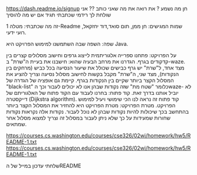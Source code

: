 https://dash.readme.io/signup
חן מה נשמע ? 
את רואה את מה שאני כותב ?? 
אני שולחת לך רידמי שכתבתי תגיד אם יש מה להוסיך


זה מה שכתבתי:
מטלה 1-Readme
שמות המגישים: חן ממן, תום סואד,דוד יחזקאל, רועי ידעי.

שפה: השפה שבה השתמשנו למימוש הפרויקט היא Java.

על הפרויקט: פתחנו ספרייה אלגוריתמית לייצוג גרפים וחישוב מסלולים קצרים בין קדקודים בגרף.
הגדרנו את מרחב הבעיה שהוא: חישבנו את בעיית ה"שרת" ב-waze. מצד אחד, ל"שרת" יש גרף כבישים שכולל את שיעור הנסיעה בכל כביש (מרחקים בין הנקודות), מצד שני, ה"שרת" מקבל בקשות לחישוב מסלול נסיעה וצריך להציע את המסלול הקצר ביותר שקיים בין הנקודות בגרף. קיימת גם אופציה של הגדרה של "black-list" כלומר "שטח מת" שזה נקודות שבהן אנו לא יכולים לעבור וכך הwaze- לא יוביל אותנו בדרך זאת.
קוד פתוח: בחרנו לעבוד עם הקוד פתוח של האלגוריתם של דייקסטרה (Dijkstra algorithm). קוד פתוח זה נראה לנו הכי שימושי ויעיל למימוש הפרויקט.
מטרת הפרויקט: מטרת הפרויקט היא להחזיר את המסלול הקצר ביותר בהתחשב בכך שיכולות להיות נקודות שבהן לא נוכל לעבור. נקודות אלה נקראות נקודות שחורות שמעידות על כך שלא ניתן לעבור במסלול זה וצריך למצוא מסלול אחר שמתאים.

https://courses.cs.washington.edu/courses/cse326/02wi/homework/hw5/README-1.txt
https://courses.cs.washington.edu/courses/cse326/02wi/homework/hw5/README-1.txt





שלחתי עדכון במייל של הREADME
